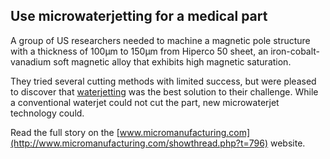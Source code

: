 ## Use microwaterjetting for a medical part 

<!--break-->
A group of US researchers needed to machine a magnetic pole structure with a thickness of 100μm to 150μm from Hiperco 50 sheet, an iron-cobalt-vanadium soft magnetic alloy that exhibits high magnetic saturation.   
  
They tried several cutting methods with limited success, but were pleased to discover that [waterjetting](/4m-association/content/Water-jet-WJ-and-sinking-electrical-discharge-machining-0) was the best solution to their challenge. While a conventional waterjet could not cut the part, new microwaterjet technology could.   
  
Read the full story on the [www.micromanufacturing.com](http://www.micromanufacturing.com/showthread.php?t=796) website.